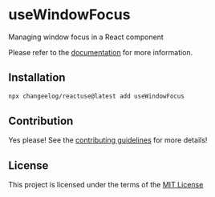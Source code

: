 # useWindowFocus

Managing window focus in a React component

Please refer to the [documentation](#) for more information.

## Installation

```bash
npx changeelog/reactuse@latest add useWindowFocus
```

## Contribution

Yes please! See the [contributing guidelines](/CONTRIBUTING.md) for more details!

## License

This project is licensed under the terms of the [MIT License](/LICENSE)
